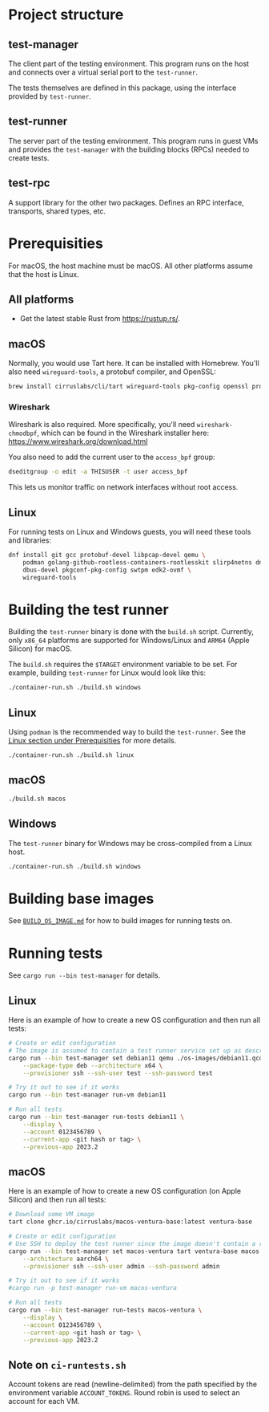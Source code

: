 # Project structure

## test-manager

The client part of the testing environment. This program runs on the host and connects over a
virtual serial port to the `test-runner`.

The tests themselves are defined in this package, using the interface provided by `test-runner`.

## test-runner

The server part of the testing environment. This program runs in guest VMs and provides the
`test-manager` with the building blocks (RPCs) needed to create tests.

## test-rpc

A support library for the other two packages. Defines an RPC interface, transports, shared types,
etc.

# Prerequisities

For macOS, the host machine must be macOS. All other platforms assume that the host is Linux.

## All platforms

* Get the latest stable Rust from https://rustup.rs/.

## macOS

Normally, you would use Tart here. It can be installed with Homebrew. You'll also need
`wireguard-tools`, a protobuf compiler, and OpenSSL:

```bash
brew install cirruslabs/cli/tart wireguard-tools pkg-config openssl protobuf
```

### Wireshark

Wireshark is also required. More specifically, you'll need `wireshark-chmodbpf`, which can be found
in the Wireshark installer here: https://www.wireshark.org/download.html

You also need to add the current user to the `access_bpf` group:

```bash
dseditgroup -o edit -a THISUSER -t user access_bpf
```

This lets us monitor traffic on network interfaces without root access.

## Linux

For running tests on Linux and Windows guests, you will need these tools and libraries:

```bash
dnf install git gcc protobuf-devel libpcap-devel qemu \
    podman golang-github-rootless-containers-rootlesskit slirp4netns dnsmasq \
    dbus-devel pkgconf-pkg-config swtpm edk2-ovmf \
    wireguard-tools
```

# Building the test runner

Building the `test-runner` binary is done with the `build.sh` script.
Currently, only `x86_64` platforms are supported for Windows/Linux and `ARM64` (Apple Silicon) for macOS.

The `build.sh` requires the `$TARGET` environment variable to be set.
For example, building `test-runner` for Linux would look like this:

``` bash
./container-run.sh ./build.sh windows
```

## Linux
Using `podman` is the recommended way to build the `test-runner`. See the [Linux section under Prerequisities](#Prerequisities) for more details.

``` bash
./container-run.sh ./build.sh linux
```

## macOS

``` bash
./build.sh macos
```

## Windows
The `test-runner` binary for Windows may be cross-compiled from a Linux host.

``` bash
./container-run.sh ./build.sh windows
```

# Building base images

See [`BUILD_OS_IMAGE.md`](./docs/BUILD_OS_IMAGE.md) for how to build images for running tests on.

# Running tests

See `cargo run --bin test-manager` for details.

## Linux

Here is an example of how to create a new OS configuration and then run all tests:

```bash
# Create or edit configuration
# The image is assumed to contain a test runner service set up as described in ./docs/BUILD_OS_IMAGE.md
cargo run --bin test-manager set debian11 qemu ./os-images/debian11.qcow2 linux \
    --package-type deb --architecture x64 \
    --provisioner ssh --ssh-user test --ssh-password test

# Try it out to see if it works
cargo run --bin test-manager run-vm debian11

# Run all tests
cargo run --bin test-manager run-tests debian11 \
    --display \
    --account 0123456789 \
    --current-app <git hash or tag> \
    --previous-app 2023.2
```

## macOS

Here is an example of how to create a new OS configuration (on Apple Silicon) and then run all
tests:

```bash
# Download some VM image
tart clone ghcr.io/cirruslabs/macos-ventura-base:latest ventura-base

# Create or edit configuration
# Use SSH to deploy the test runner since the image doesn't contain a runner
cargo run --bin test-manager set macos-ventura tart ventura-base macos \
    --architecture aarch64 \
    --provisioner ssh --ssh-user admin --ssh-password admin

# Try it out to see if it works
#cargo run -p test-manager run-vm macos-ventura

# Run all tests
cargo run --bin test-manager run-tests macos-ventura \
    --display \
    --account 0123456789 \
    --current-app <git hash or tag> \
    --previous-app 2023.2
```

## Note on `ci-runtests.sh`

Account tokens are read (newline-delimited) from the path specified by the environment variable
`ACCOUNT_TOKENS`. Round robin is used to select an account for each VM.
